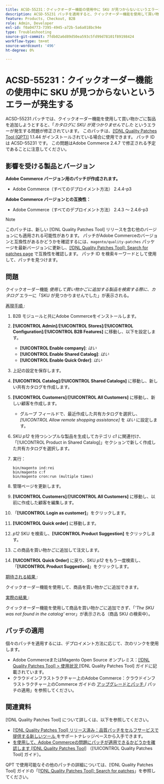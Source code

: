 ```yaml
---
title: ACSD-55231：クイックオーダー機能の使用中に SKU が見つからないというエラーが発生する
description: ACSD-55231 パッチを適用すると、クイックオーダー機能を使用して買い物かごに商品を追加しようとすると、「The SKU was not found in the catalog」（SKU がカタログに見つかりませんでした）というエラーが発生するAdobe Commerceの問題を修正できます。
feature: Products, Checkout, B2B
role: Admin, Developer
exl-id: f0a04773-7395-4945-a72b-5a6a018bc94e
type: Troubleshooting
source-git-commit: 7fdb02a6d89d50ea593c5fd99d78101f89198424
workflow-type: tm+mt
source-wordcount: '496'
ht-degree: 0%

---
```


# ACSD-55231：クイックオーダー機能の使用中に SKU が見つからないというエラーが発生する

ACSD-55231 パッチでは、クイックオーダー機能を使用して買い物かごに製品を追加しようとすると、「*カタログに SKU が見つかりませんでした* というエラーが発生する問題が修正されています。 このパッチは、[[!DNL Quality Patches Tool (QPT)]](https://experienceleague.adobe.com/en/docs/commerce-operations/tools/quality-patches-tool/quality-patches-tool-to-self-serve-quality-patches) 1.1.44 がインストールされている場合に使用できます。 パッチ ID は ACSD-55231 です。 この問題はAdobe Commerce 2.4.7 で修正される予定であることに注意してください。

## 影響を受ける製品とバージョン

**Adobe Commerce バージョン用のパッチが作成されます。**

* Adobe Commerce（すべてのデプロイメント方法） 2.4.4-p3

**Adobe Commerce バージョンとの互換性：**

* Adobe Commerce（すべてのデプロイメント方法） 2.4.3 ～ 2.4.6-p3

>[!NOTE]
>
>このパッチは、新しい [!DNL Quality Patches Tool] リリースを含む他のバージョンにも適用される可能性があります。 パッチがAdobe Commerceのバージョンと互換性があるかどうかを確認するには、`magento/quality-patches` パッケージを最新バージョンに更新し、[[!DNL Quality Patches Tool]: Search for patches page](https://experienceleague.adobe.com/tools/commerce-quality-patches/index.html) で互換性を確認します。 パッチ ID を検索キーワードとして使用して、パッチを見つけます。

## 問題

クイックオーダー機能 *使用して買い物かごに追加する製品を検索する際に、カタログ* エラーに「SKU が見つかりませんでした」が表示される。

<u> 再現手順 </u>:

1. B2B モジュールと共にAdobe Commerceをインストールします。
1. **[!UICONTROL Admin]**/**[!UICONTROL Stores]**/**[!UICONTROL Configuration]**/**[!UICONTROL B2B Features]** に移動し、以下を設定します。
   * **[!UICONTROL Enable company]**: *はい*
   * **[!UICONTROL Enable Shared Catalog]**: *はい*
   * **[!UICONTROL Enable Quick Order]**: *はい*
1. 上記の設定を保存します。
1. **[!UICONTROL Catalog]**/**[!UICONTROL Shared Catalogs]** に移動し、新しい共有カタログを作成します。
1. **[!UICONTROL Customers]**/**[!UICONTROL All Customers]** に移動し、新しい顧客を作成します。
   * グループ フィールドで、最近作成した共有カタログを選択し、*[!UICONTROL Allow remote shopping assistance]* を *はい* に設定します。
1. SKU *p12* を持つシンプルな製品を生成してカテゴリ *c1* に関連付け、「[!UICONTROL Product in Shared Catalog]」セクションで新しく作成した共有カタログを選択します。
1. 実行：

   ```
   bin/magento ind:rei 
   bin/magento c:f 
   bin/magento cron:run (multiple times)
   ```

1. 管理ページを更新します。
1. **[!UICONTROL Customers]**/**[!UICONTROL All Customers]** に移動し、以前に作成した顧客を編集します。
1. 「**[!UICONTROL Login as customer]**」をクリックします。
1. **[!UICONTROL Quick order]** に移動します。
1. *p12* SKU を検索し、**[!UICONTROL Product Suggestion]** をクリックします。
1. この商品を買い物かごに追加して注文します。
1. **[!UICONTROL Quick Order]** に戻り、SKU *p12* をもう一度検索し、「**[!UICONTROL Product Suggestion]**」をクリックします。

<u> 期待される結果 </u>:

クイックオーダー機能を使用して、商品を買い物かごに追加できます。

<u> 実際の結果 </u>:

クイックオーダー機能を使用して商品を買い物かごに追加できず、「*&#39;The SKU was not found in the catalog&#39;* error」が表示される（商品 SKU の検索中）。

## パッチの適用

個々のパッチを適用するには、デプロイメント方法に応じて、次のリンクを使用します。

* Adobe CommerceまたはMagento Open Source オンプレミス：[[!DNL Quality Patches Tool] > 使用状況 ](/help/tools/quality-patches-tool/usage.md) [!DNL Quality Patches Tool] ガイドに記載されています。
* クラウドインフラストラクチャー上のAdobe Commerce：クラウドインフラストラクチャー上のCommerce ガイドの [ アップグレードとパッチ ](https://experienceleague.adobe.com/docs/commerce-cloud-service/user-guide/develop/upgrade/apply-patches.html)/ パッチの適用」を参照してください。

## 関連資料

[!DNL Quality Patches Tool] について詳しくは、以下を参照してください。

* [[!DNL Quality Patches Tool]  リリース済み：品質パッチをセルフサービスで提供する新しいツール ](https://experienceleague.adobe.com/en/docs/commerce-operations/tools/quality-patches-tool/quality-patches-tool-to-self-serve-quality-patches) をサポートナレッジベースから入手できます。
* [ を使用して、Adobe Commerceの問題にパッチが適用できるかどうかを確認します  [!DNL Quality Patches Tool]](/help/tools/quality-patches-tool/patches-available-in-qpt/check-patch-for-magento-issue-with-magento-quality-patches.md) （[!UICONTROL Quality Patches Tool] ガイド）。


QPT で使用可能なその他のパッチの詳細については、[!DNL Quality Patches Tool] ガイドの「[[!DNL Quality Patches Tool]: Search for patches](https://experienceleague.adobe.com/tools/commerce-quality-patches/index.html)」を参照してください。
